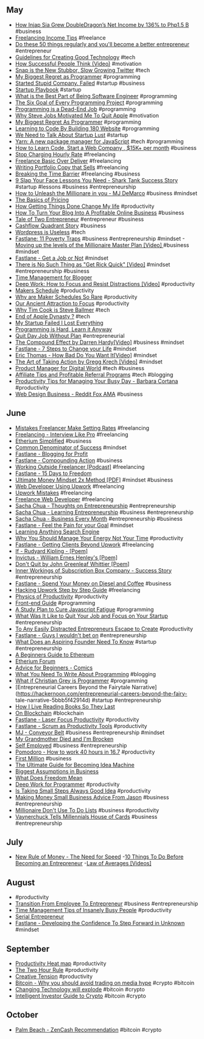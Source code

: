 ## May
- [How Injap Sia Grew DoubleDragon’s Net Income by 136% to Php1.5 B](http://www.entrepreneur.com.ph/news-and-events/how-injap-sia-grew-doubledragon-s-net-income-by-136-to-php1-5-b-a1673-20170510) #business
- [Freelancing Income Tips](http://www.entrepreneur.com.ph/run-and-grow/freelancing-income-tips-a1148-20160610-lfrm) #freelance
- [Do these 50 things regularly and you'll become a better entrepreneur](http://www.entrepreneur.com.ph/startup-tips/do-these-50-things-regularly-and-you-ll-become-a-better-entrepreneur) #entrepreneur
- [Guidelines for Creating Good Technology](https://www.youtube.com/watch?v=rk5vo1T3Lzc) #tech
- [How Successful People Think (Video)](https://www.youtube.com/watch?v=zCyB2DQFdA0) #motivation
- [Snap is the New Stubbor, Slow Growing Twitter](http://tcrn.ch/2q4knAn) #tech
- [My Biggest Regret as Programmer](http://thecodist.com/article/my-biggest-regret-as-a-programmer) #programming
- [Started Stupid Company. Failed](https://news.ycombinator.com/item?id=6805699) #startup #business
- [Startup Playbook](http://playbook.samaltman.com/) #startup 
- [What is the Best Part of Being Software Engineer](https://www.alexkras.com/what-is-the-best-part-about-being-a-software-engineer/) #programming
- [The Six Goal of Every Programming Project](http://thecodist.com/article/the-six-goals-of-every-programming-project) #programming
- [Programming is a Dead-End Job](http://thecodist.com/article/programming_is_a_dead_end_job) #programming
- [Why Steve Jobs Motivated Me To Quit Apple](http://roadlesstravelled.me/2015/04/06/why-steve-jobs-motivated-me-to-quit-apple/) #motivation
- [My Biggest Regret As Programmer](http://thecodist.com/article/my-biggest-regret-as-a-programmer) #programming 
- [Learning to Code By Building 180 Website](http://blog.jenniferdewalt.com/post/56319597560/im-learning-to-code-by-building-180-websites-in) #programming
- [We Need to Talk About Startup Lust](https://blog.merakium.co/Design/we-need-to-talk-about-startup-lust) #startup
- [Yarn: A new package manager for JavaScript](https://code.facebook.com/posts/1840075619545360) #tech #programming
- [How to Learn Code, Start a Web Company , $15K+ per month](goo.gl/iRixVD) #business
- [Stop Charging Hourly Rate](http://sebkay.com/stop-charging-hourly-rate/) #freelancing
- [Freelance Basic Over Deliver](http://sebkay.com/freelance-basics-over-deliver/) #freelancing
- [Writing Portfolio Copy that Sells](http://sebkay.com/writing-portfolio-copy-that-sells/) #freelancing
- [Breaking the Time Barrier](https://www.freshbooks.com/assets/other/Breaking-the-Time-Barrier.pdf) #freelancing #business
- [9 Slap Your Face Lessons You Need - Shark Tank Success Story](https://www.thefastlaneforum.com/community/threads/9-slap-your-face-lessons-you-need-to-learn-from-this-shark-tank-success-story.51752/) #startup #lessons #business #entrepreneurship
- [How to Unleash the Millionare in you - MJ DeMarco](https://www.youtube.com/watch?v=cTq_wwnuNyk) #business #mindset
- [The Basics of Pricing](https://www.thefastlaneforum.com/community/threads/the-basics-of-pricing.73742/)
- [How Getting Things Done Change My life](http://blog.capterra.com/how-getting-things-done-changed-my-life-5-lessons-i-learned/) #productivity
- [How To Turn Your Blog Into A Profitable Online Business](https://www.smartpinoyblogger.com/spb002/) #business
- [Tale of Two Entrepreneur](https://www.thinkpesos.com/tale-of-two-entrepreneurs/) #entrepreneur #business
- [Cashflow Quadrant Story](https://www.thinkpesos.com/cashflow-quadrant-story/) #business
- [Wordpress is Useless](https://www.thefastlaneforum.com/community/threads/wordpress-is-useless.73906/) #tech
- [Fastlane: 11 Poverty Traps](http://www.themillionairefastlane.com/11-poverty-traps.php) #business #entrepreneurship #mindset
-[Moving up the levels of the Millionaire Master Plan [Video] ](https://www.youtube.com/watch?v=m-NbK4pHQjY) #business #mindset
- [Fastlane - Get a Job or Not](https://www.thefastlaneforum.com/community/threads/get-a-job-or-not.73984/#post-605387) #mindset
- [There is No Such Thing as "Get Rick Quick" [Video]](https://www.facebook.com/secretentourage/videos/10154881038666181/) #mindset #entrepreneurship #business
- [Time Management for Blogger](https://www.elegantthemes.com/blog/tips-tricks/time-management-for-bloggers-how-to-make-time-to-blog)
- [Deep Work: How to Focus and Resist Distractions [Video]](https://www.youtube.com/watch?v=IZpczNS-ky0) #productivity
- [Makers Schedule](http://www.paulgraham.com/makersschedule.html) #productivity
- [Why are Maker Schedules So Rare](http://calnewport.com/blog/2017/04/05/why-are-maker-schedules-so-rare/) #productivity
- [Our Ancient Attraction to Focus](http://calnewport.com/blog/2017/03/25/our-ancient-attraction-to-focus/) #productivity
- [Why Tim Cook is Steve Ballmer](https://venturebeat.com/2016/10/25/why-tim-cook-is-steve-ballmer/) #tech
- [End of Apple Dynasty ?](https://techcrunch.com/2016/11/29/the-end-of-the-apple-dynasty/?sr_share=facebook) #tech
- [My Startup Failed I Lost Everything](https://medium.com/@SoldOutSupplier/my-startup-failed-i-lost-everything-heres-what-i-learned-44658a116464)
- [Programming is Hard, Learn it Anyway](https://medium.freecodecamp.com/make-your-hobby-harder-programming-is-difficult-thats-why-you-should-learn-it-e4627aee41a1)
- [Quit Day Job Without Plan](http://www.overcomeordinary.com/quit-day-job-without-plan/) #entrepreneurial
- [The Compound Effect by Darren Hardy[Video]](https://www.youtube.com/watch?v=qDxDCtZ9UkE) #business #mindset
- [Fastlane - 7 Steps to Change your Life](https://www.thefastlaneforum.com/community/threads/7-steps-that-will-radically-change-your-life-in-30-days-or-less-guaranteed.50600/) #mindset 
- [Eric Thomas - How Bad Do You Want It[Video]](https://www.youtube.com/watch?v=97V4ZZqwxiw) #mindset
- [The Art of Taking Action by Gregg Krech [Video]](https://www.youtube.com/watch?v=g2B6gtek0Pg) #mindset
- [Product Manager for Digital World](http://www.mckinsey.com/industries/high-tech/our-insights/product-managers-for-the-digital-world?cid=soc-web) #tech #business
- [Affiliate Tips and Profitable Referral Programs](http://webcusp.com/affiliate-tips-and-profitable-referral-programs/) #tech #blogging
- [Productivity Tips for Managing Your Busy Day - Barbara Cortana](https://www.americanexpress.com/us/small-business/openforum/articles/barbara-corcorans-productivity-tips-for-managing-your-busy-day/) #productivity
- [Web Design Business - Reddit Fox AMA](https://www.reddit.com/r/Entrepreneur/comments/5ffp9j/web_design_only_started_in_jan_this_year_making/) #business

## June
- [Mistakes Freelancer Make Setting Rates](https://www.upwork.com/hiring/for-freelancers/mistakes-freelancers-make-setting-rates/) #freelancing
- [Freelancing - Interview Like Pro](https://www.upwork.com/hiring/community/interview-like-pro/) #freelancing
- [Etherium Simplified](http://blog.erratasec.com/2016/06/etheriumdao-hack-similfied.html#.WTAOyhOGMo9) #business
- [Common Denominator of Success](http://www.amnesta.net/mba/thecommondenominatorofsuccess-albertengray.pdf) #mindset
- [Fastlane - Blogging for Profit](https://www.thefastlaneforum.com/community/threads/blogging-for-profit-with-legendary-gold-follow-up-posts.68810)
- [Fastlane - Compounding Action](https://www.thefastlaneforum.com/community/threads/your-fastlane-rocket-fuel-compounding-action-power.72746/) #business
- [Working Outside Freelancer [Podcast]](http://www.freelanceblend.com/fbp-134-askmarv-when-to-consider-working-outside-freelancer-platforms/) #freelancing
- [Fastlane - 15 Days to Freedom](https://www.thefastlaneforum.com/community/threads/15-days-to-freedom-make-money-copywriting-in-15-days-or-less.59465/) 
- [Ultimate Money Mindset 2x Method [PDF]](http://s3.amazonaws.com/UltimateMoneyMindset/__UltimateMoneyMindset_The2XMethod_by_Bill_Stacy.pdf) #mindset #business
- [Web Developer Using Upwork](https://freelancetowin.com/web-developer-using-upwork/) #freelancing
- [Upwork Mistakes](https://freelancetowin.com/upwork-mistakes/) #freelancing
- [Freelance Web Developer](https://careerfoundry.com/en/blog/web-development/freelance-web-developer/) #freelancing
- [Sacha Chua - Thoughts on Entrepreneurship](http://sachachua.com/blog/category/business/entrepreneurship/) #entrepreneurship
- [Sacha Chua - Learning Entrepreneurship](http://sachachua.com/blog/2014/02/learning-entrepreneur/) #business #entrepreneurship
- [Sacha Chua - Business Every Month](http://sachachua.com/blog/2013/01/accelerating-my-business-learning-setting-a-goal-for-a-new-business-every-month/) #entrepreneurship #business
- [Fastlane - Feel the Pain for your Goal](https://www.thefastlaneforum.com/community/threads/im-sorry-but-this-is-going-to-be-painful-for-a-lot-of-you.74624/) #mindset
- [Learning Anything Search Engine](https://learn-anything.xyz/) 
- [Why You Should Manage Your Energy Not Your Time](http://www.bbc.com/capital/story/20170612-why-you-should-manage-your-energy-not-your-time) #productivity
- [Fastlane - Getting Clients Beyond Upwork](https://www.thefastlaneforum.com/community/threads/how-to-actually-get-freelance-work-what-i-learned-after-3-months-of-beating-my-head-against-a-wall.74319/page-2) #freelancing
- [If - Rudyard Kipling - [Poem]](https://www.poetryfoundation.org/poems-and-poets/poems/detail/46473)
- [Invictus - William Ernes Henley's [Poem]](https://www.poetryfoundation.org/poems-and-poets/poems/detail/51642)
- [Don't Quit by John Greenleaf Whittier [Poem]](http://www.yourdailypoem.com/listpoem.jsp?poem_id=1820)
- [Inner Workings of Subscription Box Company - Success Story](https://www.reddit.com/r/Entrepreneur/comments/2h1mlt/the_inner_workings_of_a_subscription_box_company/?) #entrepreneurship
- [Fastlane - Spend Your Money on Diesel and Coffee](https://www.thefastlaneforum.com/community/threads/spend-your-money-on-diesel-and-coffee.70072/) #business
- [Hacking Upwork Step by Step Guide](goo.gl/Djodkw) #freelancing
- [Physics of Productivity](http://jamesclear.com/physics-productivity) #productivity
- [Front-end Guide](https://github.com/grab/front-end-guide) #programming
- [A Study Plan to Cure Javascript Fatigue](https://medium.freecodecamp.com/a-study-plan-to-cure-javascript-fatigue-8ad3a54f2eb1) #programming
- [What Was It Like to Quit Your Job and Focus on Your Startup](https://news.ycombinator.com/item?id=14599687) #entrepreneurship
- [To Any Easily Distracted Entrepreneurs Escape to Create](https://www.reddit.com/r/Entrepreneur/comments/6idq1w/to_any_easily_distracted_entrepreneurs_here_have/) #productivity
- [Fastlane - Guys I wouldn't bet on](https://www.thefastlaneforum.com/community/threads/guys-i-wouldnt-bet-on.63266/) #entrepreneurship
- [What Does an Aspiring Founder Need To Know](https://hbr.org/2017/06/what-does-an-aspiring-founder-need-to-know?utm_campaign=hbr&utm_source=facebook&utm_medium=social) #startup #entrepreneurship
- [A Beginners Guide to Ethereum](https://blog.coinbase.com/a-beginners-guide-to-ethereum-46dd486ceecf) 
- [Etherium Forum](https://www.reddit.com/r/ethereum/)
- [Advice for Beginners - Comics](http://zenpencils.com/comic/90-ira-glass-advice-for-beginners/#.WUvzjsLu4NU.facebook)
- [What You Need To Write About Programming](https://hackernoon.com/what-you-need-to-write-about-programming-ce57cdc3b206)  #blogging
- [What if Christian Grey is Programmer](http://danielkmak.com/blog/programming/storytelling/novel/2017/05/29/50-shades-of-programming-what-if-christian-grey-were-a-programmer.html) #programming
- [Entrepreneurial Careers Beyond the Fairytale Narrative](https://hackernoon.com/entrepreneurial-careers-beyond-the-fairy- tale-narrative-5bbb5f42914d) #startup #entrepreneurship
- [How I Live Reading Books So They Last](https://hackernoon.com/how-i-live-reading-books-so-they-last-6f93c7e7d702)
- [On Blockchain](http://www.zkorman.com/blockchain.html) #blockchain
- [Fastlane - Laser Focus Productivity](https://www.thefastlaneforum.com/community/threads/achieve-laser-focus-productivity-with-the-system-legendary-fastlaners-use.67028) #productivity
- [Fastlane - Scrum as Productivity Tools](https://www.thefastlaneforum.com/community/threads/achieve-laser-focus-productivity-with-the-system-legendary-fastlaners-use.67028/page-5#post-532321) #productivity
- [MJ - Conveyor Belt](https://www.youtube.com/watch?v=WuOsqUFbAe8) #business #entrepreneurship #mindset
- [My Grandmother Died and I'm Brocken](https://www.facebook.com/notes/daniel-colossus-dipiazza/my-grandmother-died-and-i-am-broken/10154657707624170/)
- [Self Employed](http://rich20something.com/blog/self-employed/) #business #entrepreneurship
- [Pomodoro - How to work 40 hours in 16.7](https://stories.buffer.com/how-to-work-40-hours-in-16-7-the-simple-technique-that-gave-me-my-life-back-8f98ec011862) #productivity
- [First Million](http://www.jamesaltucher.com/2017/06/first-million/) #business
- [The Ultimate Guide for Becoming Idea Machine](http://www.jamesaltucher.com/2014/05/the-ultimate-guide-for-becoming-an-idea-machine/)
- [Biggest Assumptions in Business](http://www.jamesaltucher.com/2017/06/biggest-assumptions-business/) 
- [What Does Freedom Mean](http://www.jamesaltucher.com/2017/06/what-does-freedom-mean/)
- [Deep Work for Programmer](https://medium.com/mindful-programmer/deep-work-fa3e7396ca13) #productivity
- [Is Taking Small Steps Always Good Idea](https://medium.com/mindful-programmer/is-taking-small-steps-always-a-good-idea-8850abdc9ce9) #productivity
- [Making Money Small Business Advice From Jason](https://www.inc.com/magazine/20110301/making-money-small-business-advice-from-jason-fried_pagen_3.html) #business #entrepreneurship
- [Millionaire Don't Use To Do Lists](http://www.huffingtonpost.com/kevin-kruse/millionaires-dont-use-to-do-lists_b_7966024.html) #business #productivity
- [Vaynerchuck Tells Millennials House of Cards](http://www.cnbc.com/2017/07/14/vaynerchuk-tells-millennials-house-of-cards-is-why-theyre-failing.html) #business #entrepreneurship
## July
- [New Rule of Money - The Need for Speed](http://www.richdad.com/Resources/Rich-Dad-Financial-Education-Blog/April-2012/New-Rule-of-Money-5-The-Need-for-Speed.aspx)
-[10 Things To Do Before Becoming an Entrepreneur](https://www.youtube.com/watch?v=EFdsDVEJ2ao)
-[Law of Averages [Videos]](https://www.youtube.com/watch?v=D_pGQBdX55Y)
## August
- [](https://rubikscode.net/2017/06/04/pomodoro-technique-the-good-the-bad-and-the-tomato/) #productivity
- [Transition From Employee To Entrepreneur](https://foundrmag.com/transition-from-employee-to-entrepreneur/?) #business #entrepreneurship
- [Time Management Tips of Insanely Busy People](http://okdork.com/time-management-tips/) #productivity
- [Serial Entrepreneur](https://www.facebook.com/notes/mr-opportunity-guru/serial-entrepreneurship/1826395204054033/)
- [Fastlane - Developing the Confidence To Step Forward in Unknown](https://www.thefastlaneforum.com/community/threads/developing-the-confidence-to-step-forward-into-the-unknown.78214/) #mindset
## September 
- [Productivity Heat map](http://www.productiveflourishing.com/how-heat-mapping-your-productivity-can-make-you-more-productive/) #productivity
- [The Two Hour Rule](http://www.productiveflourishing.com/the-two-hour-rule/) #productivity
- [Creative Tension](http://www.productiveflourishing.com/a-users-guide-to-creative-tension/) #productivity
- [Bitcoin - Why you should avoid trading on media hype](https://skillincubator.com/why-you-should-avoid-trading-on-media-hype/) #crypto #bitcoin
- [Changing Technology will explode](http://www.internationalman.com/articles/this-game-changing-technology-is-about-to-explode) #bitcoin #crypto
- [Intelligent Investor Guide to Crypto](https://www.reddit.com/r/Particl/comments/699lme/the_intelligent_investors_guide_to_cryptocurrency/) #bitcoin #crypto
## October
- [Palm Beach - ZenCash Recommendation](https://docs.google.com/document/d/15cj5c1YEvpfRN4tLDr8s2uMOdrDG0x6quuGmLLTOyh8/mobilebasic) #bitcoin #crypto

